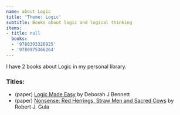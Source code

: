 ```yaml
---
name: about Logic
title: 'Theme: Logic'
subtitle: Books about logic and logical thinking
items:
- title: null
  books:
  - '9780393326925'
  - '9780975366264'
---
```

I have 2 books about Logic in my personal library.

### Titles:
- (paper) [Logic Made Easy](/books/info/9780393326925) by Deborah J Bennett
- (paper) [Nonsense: Red Herrings, Straw Men and Sacred Cows](/books/info/9780975366264) by Robert J. Gula

